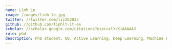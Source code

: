 ```yaml
---
name: Linh Le
image: /images/linh-le.jpg
twitter: //twitter.com/liz262023
github: //github.com/linhlt-it-ee
scholar: //scholar.google.com/citations?user=zlYcKiAAAAAJ
role: phd
description: PhD student, UQ, Active Learning, Deep Learning, Machine Learning, NLP, CV, Multimodal.
---
```

